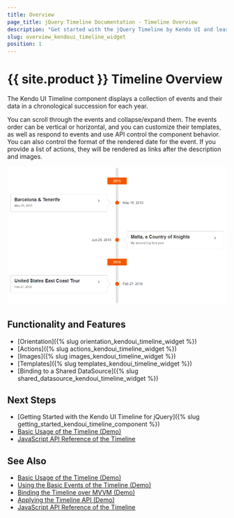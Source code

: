 ```yaml
---
title: Overview
page_title: jQuery Timeline Documentation - Timeline Overview
description: "Get started with the jQuery Timeline by Kendo UI and learn how to initialize the component and use its events."
slug: overview_kendoui_timeline_widget
position: 1
---
```


# {{ site.product }} Timeline Overview

The Kendo UI Timeline component displays a collection of events and their data in a chronological succession for each year.

You can scroll through the events and collapse/expand them. The events order can be vertical or horizontal, and you can customize their templates, as well as respond to events and use API control the component behavior. You can also control the format of the rendered date for the event. If you provide a list of actions, they will be rendered as links after the description and images.

![Kendo UI for jQuery Timeline Overview](images/timeline-overview.png)

## Functionality and Features

* [Orientation]({% slug orientation_kendoui_timeline_widget %})
* [Actions]({% slug actions_kendoui_timeline_widget %})
* [Images]({% slug images_kendoui_timeline_widget %})
* [Templates]({% slug templates_kendoui_timeline_widget %})
* [Binding to a Shared DataSource]({% slug shared_datasource_kendoui_timeline_widget %})

## Next Steps

* [Getting Started with the Kendo UI Timeline for jQuery]({% slug getting_started_kendoui_timeline_component %})
* [Basic Usage of the Timeline (Demo)](https://demos.telerik.com/kendo-ui/timeline/index)
* [JavaScript API Reference of the Timeline](/api/javascript/ui/timeline)

## See Also

* [Basic Usage of the Timeline (Demo)](https://demos.telerik.com/kendo-ui/timeline/index)
* [Using the Basic Events of the Timeline (Demo)](https://demos.telerik.com/kendo-ui/timeline/events)
* [Binding the Timeline over MVVM (Demo)](https://demos.telerik.com/kendo-ui/timeline/mvvm)
* [Applying the Timeline API (Demo)](https://demos.telerik.com/kendo-ui/timeline/api)
* [JavaScript API Reference of the Timeline](/api/javascript/ui/timeline)
